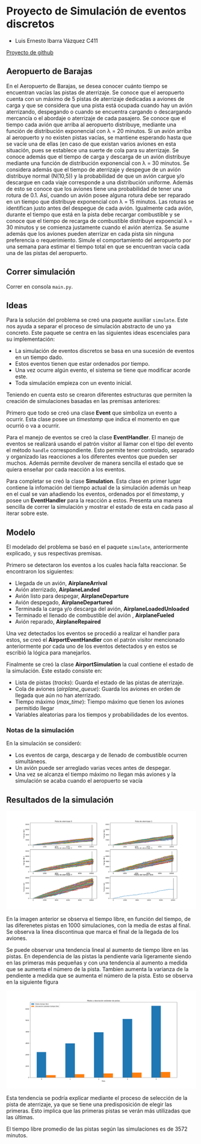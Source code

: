 # Proyecto de Simulación de eventos discretos

- Luis Ernesto Ibarra Vázquez C411

[Proyecto de github](https://github.com/luisoibarra/airport-simulation)

## Aeropuerto de Barajas

En el Aeropuerto de Barajas, se desea conocer cuánto tiempo se encuentran vacı́as las pistas de aterrizaje. Se conoce que el aeropuerto cuenta con un máximo de 5 pistas de aterrizaje dedicadas a aviones de carga y que se considera que una pista está ocupada cuando hay un avión aterrizando, despegando o cuando se encuentra cargando o descargando mercancı́a o el abordaje o aterrizaje de cada pasajero. Se conoce que el tiempo cada avión que arriba al aeropuerto distribuye, mediante una función de distribución exponencial con λ = 20 minutos. Si un avión arriba al aeropuerto y no existen pistas vacı́as, se mantiene esperando hasta que se vacı́e una de ellas (en caso de que existan varios aviones en esta situación, pues se establece una suerte de cola para su aterrizaje. Se conoce además que el tiempo de carga y descarga de un avión distribuye mediante una función de distribución exponencial con λ = 30 minutos. Se considera además que el tiempo de aterrizaje y despegue de un avión distribuye normal (N(10,5)) y la probabilidad de que un avión cargue y/o descargue en cada viaje corresponde a una distribución uniforme. Además de esto se conoce que los aviones tiene una probabilidad de tener una rotura de 0.1. Ası́, cuando un avión posee alguna rotura debe ser reparado en un tiempo que distribuye exponencial con λ = 15 minutos. Las roturas se identifican justo antes del despegue de cada avión. Igualmente cada avión, durante el tiempo que está en la pista debe recargar combustible y se conoce que el tiempo de recarga de combustible distribuye expoencial λ = 30 minutos y se comienza justamente cuando el avión aterriza. Se asume además que los aviones pueden aterrizar en cada pista sin ninguna preferencia o requerimiento. Simule el comportamiento del aeropuerto por una semana para estimar el tiempo total en que se encuentran vacı́a cada una de las pistas del aeropuerto.

## Correr simulación

Correr en consola `main.py`.

## Ideas

Para la solución del problema se creó una paquete auxiliar `simulate`. Este nos ayuda a separar el proceso de simulación abstracto de uno ya concreto. Este paquete se centra en las siguientes ideas escenciales para su implementación:

- La simulación de eventos discretos se basa en una sucesión de eventos en un tiempo dado.
- Estos eventos tienen que estar ordenados por tiempo.
- Una vez ocurre algún evento, el sistema se tiene que modificar acorde este.
- Toda simulación empieza con un evento inicial.

Teniendo en cuenta esto se crearon diferentes estructuras que permiten la creación de simulaciones basadas en las premisas anteriores:

Primero que todo se creó una clase **Event** que simboliza un evento a ocurrir. Esta clase posee un *timestamp* que indica el momento en que ocurrió o va a ocurrir.

Para el manejo de eventos se creó la clase **EventHandler**. El manejo de eventos se realizará usando el patrón visitor al llamar con el tipo del evento el método `handle` correspondiente. Esto permite tener controlado, separado y organizado las reacciones a los diferentes eventos que pueden ser muchos. Además permite devolver de manera sencilla el estado que se quiera enseñar por cada reacción a los eventos.

Para completar se creó la clase **Simulation**. Esta clase en primer lugar contiene la infomación del tiempo actual de la simulación además un heap en el cual se van añadiendo los eventos, ordenados por el *timestamp*, y posee un **EventHandler** para la reacción a estos. Presenta una manera sencilla de correr la simulación y mostrar el estado de esta en cada paso al iterar sobre este.

## Modelo

El modelado del problema se basó en el paquete `simulate`, anteriormente explicado, y sus respectivas premisas.

Primero se detectaron los eventos a los cuales hacía falta reaccionar. Se encontraron los siguientes:

- Llegada de un avión, **AirplaneArrival**
- Avión aterrizado, **AirplaneLanded**
- Avión listo para despegar, **AirplaneDeparture**
- Avión despegado, **AirplaneDepartured**
- Terminada la carga y/o descarga del avión, **AirplaneLoadedUnloaded**
- Terminado el llenado de combustible del avión , **AirplaneFueled**
- Avión reparado, **AirplaneRepaired**

Una vez detectados los eventos se procedió a realizar el handler para estos, se creó el **AirportEventHandler** con el patrón visitor mencionado anteriormente por cada uno de los eventos detectados y en estos se escribió la lógica para manejarlos.

Finalmente se creó la clase **AirportSimulation** la cual contiene el estado de la simulación. Este estado consiste en:

- Lista de pistas (*tracks*): Guarda el estado de las pistas de aterrizaje.
- Cola de aviones (*airplane_queue*): Guarda los aviones en orden de llegada que aún no han aterrizado.
- Tiempo máximo (*max_time*): Tiempo máximo que tienen los aviones permitido llegar
- Variables aleatorias para los tiempos y probabilidades de los eventos.

### Notas de la simulación

En la simulación se consideró:

- Los eventos de carga, descarga y de llenado de combustible ocurren simultáneos.
- Un avión puede ser arreglado varias veces antes de despegar.
- Una vez se alcanza el tiempo máximo no llegan más aviones y la simulación se acaba cuando el aeropuerto se vacía

## Resultados de la simulación

![images/sim_1000.png](images/sim_1000.png)

En la imagen anterior se observa el tiempo libre, en función del tiempo, de las diferenetes pistas en 1000 simulaciones, con la media de estas al final. Se observa la línea discontinua que marca el final de la llegada de los aviones.

Se puede observar una tendencia lineal al aumento de tiempo libre en las pistas. En dependencia de las pistas la pendiente varía ligeramente siendo en las primeras más pequeñas y con una tendencia al aumento a medida que se aumenta el número de la pista. Tambien aumenta la varianza de la pendiente a medida que se aumenta el número de la pista. Esto se observa en la siguiente figura

![images/media_std_1000.png](images/media_std_1000.png)

Esta tendencia se podría explicar mediante el proceso de selección de la pista de aterrizaje, ya que se tiene una predisposición de elegir las primeras. Esto implica que las primeras pistas se verán más utilizadas que las últimas.

El tiempo libre promedio de las pistas según las simulaciones es de 3572 minutos.
